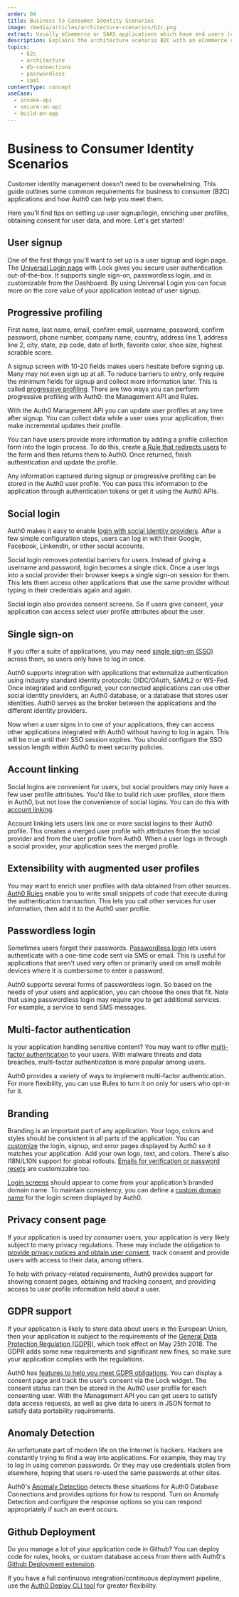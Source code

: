 ```yaml
---
order: 04
title: Business to Consumer Identity Scenarios
image: /media/articles/architecture-scenarios/b2c.png
extract: Usually eCommerce or SAAS applications which have end users (consumers) as customers and the application typically used OpenID Connect as a protocol to communicate with Auth0.
description: Explains the architecture scenario B2C with an eCommerce or SAAS application.
topics:
    - b2c
    - architecture
    - db-connections
    - passwordless
    - saml
contentType: concept
useCase:
  - invoke-api
  - secure-an-api
  - build-an-app
---
```


# Business to Consumer Identity Scenarios

Customer identity management doesn't need to be overwhelming. This guide outlines some common requirements for business to consumer (B2C) applications and how Auth0 can help you meet them.

Here you'll find tips on setting up user signup/login, enriching user profiles, obtaining consent for user data, and more. Let's get started!

## User signup

One of the first things you'll want to set up is a user signup and login page. The [Universal Login page](/hosted-pages/login) with Lock gives you secure user authentication out-of-the-box. It supports single sign-on, passwordless login, and is customizable from the Dashboard. By using Universal Login you can focus more on the core value of your application instead of user signup.

## Progressive profiling

First name, last name, email, confirm email, username, password, confirm password, phone number, company name, country, address line 1, address line 2, city, state, zip code, date of birth, favorite color, shoe size, highest scrabble score.

A signup screen with 10-20 fields makes users hesitate before signing up. Many may not even sign up at all. To reduce barriers to entry, only require the minimum fields for signup and collect more information later. This is called [progressive profiling](/user-profile/progressive-profiling). There are two ways you can perform progressive profiling with Auth0: the Management API and Rules.

With the Auth0 Management API you can update user profiles at any time after signup. You can collect data while a user uses your application, then make incremental updates their profile.

You can have users provide more information by adding a profile collection form into the login process. To do this, create [a Rule that redirects users](/rules/current/redirect) to the form and then returns them to Auth0. Once returned, finish authentication and update the profile.

Any information captured during signup or progressive profiling can be stored in the Auth0 user profile. You can pass this information to the application through authentication tokens or get it using the Auth0 APIs.

## Social login

Auth0 makes it easy to enable [login with social identity providers](/identityproviders#social). After a few simple configuration steps, users can log in with their Google, Facebook, LinkendIn, or other social accounts.

Social login removes potential barriers for users. Instead of giving a username and password, login becomes a single click. Once a user logs into a social provider their browser keeps a single sign-on session for them. This lets them access other applications that use the same provider without typing in their credentials again and again.

Social login also provides consent screens. So if users give consent, your application can access select user profile attributes about the user.

## Single sign-on

If you offer a suite of applications, you may need [single sign-on (SSO)](/sso/current) across them, so users only have to log in once.

Auth0 supports integration with applications that externalize authentication using  industry standard identity protocols: OIDC/OAuth, SAML2 or WS-Fed. Once integrated and configured, your connected applications can use other social identity providers, an Auth0 database, or a database that stores user identities. Auth0 serves as the broker between the applications and the different identity providers.

Now when a user signs in to one of your applications, they can access other applications integrated with Auth0 without having to log in again. This will be true until their SSO session expires. You should configure the SSO session length within Auth0 to meet security policies.

## Account linking

Social logins are convenient for users, but social providers may only have a few user profile attributes. You'd like to build rich user profiles, store them in Auth0, but not lose the convenience of social logins. You can do this with [account linking](/link-accounts).

Account linking lets users link one or more social logins to their Auth0 profile. This creates a merged user profile with attributes from the social provider and from the user profile from Auth0. When a user logs in through a social provider, your application sees the merged profile.

## Extensibility with augmented user profiles

You may want to enrich user profiles with data obtained from other sources. [Auth0 Rules](/rules) enable you to write small snippets of code that execute during the authentication transaction. This lets you call other services for user information, then add it to the Auth0 user profile.

## Passwordless login

Sometimes users forget their passwords. [Passwordless login](/connections/passwordless) lets users authenticate with a one-time code sent via SMS or email. This is useful for applications that aren't used very often or primarily used on small mobile devices where it is cumbersome to enter a password.

Auth0 supports several forms of passwordless login. So based on the needs of your users and application, you can choose the ones that fit. Note that using passwordless login may require you to get additional services. For example, a service to send SMS messages.

## Multi-factor authentication

Is your application handling sensitive content? You may want to offer [multi-factor authentication](/mfa) to your users. With malware threats and data breaches, multi-factor authentication is more popular among users.

Auth0 provides a variety of ways to implement multi-factor authentication. For more flexibility, you can use Rules to turn it on only for users who opt-in for it.

## Branding

Branding is an important part of any application. Your logo, colors and styles should be consistent in all parts of the application. You can [customize](/libraries/custom-signup) the login, signup, and error pages displayed by Auth0 so it matches your application. Add your own logo, text, and colors. There's also I18N/L10N support for global rollouts. [Emails for verification or password resets](/email/templates) are customizable too. 

[Login screens](/libraries/lock/v11/ui-customization) should appear to come from your application’s branded domain name. To maintain consistency, you can define a [custom domain name](/custom-domains) for the login screen displayed by Auth0.

## Privacy consent page

If your application is used by consumer users, your application is very likely subject to many privacy regulations. These may include the obligation to [provide privacy notices and obtain user consent](/compliance/gdpr/features-aiding-compliance/user-consent), track consent and provide users with access to their data, among others.

To help with privacy-related requirements, Auth0 provides support for showing consent pages, obtaining and tracking consent, and providing access to user profile information held about a user.

## GDPR support

If your application is likely to store data about users in the European Union, then your application is subject to the requirements of the [General Data Protection Regulation (GDPR)](/compliance/gdpr), which took effect on May 25th 2018. The GDPR adds some new requirements and significant new fines, so make sure your application complies with the regulations.

Auth0 has [features to help you meet GDPR obligations](/compliance/gdpr/features-aiding-compliance). You can display a consent page and track the user’s consent via the Lock widget. The consent status can then be stored in the Auth0 user profile for each consenting user. With the Management API you can get users to satisfy data access requests, as well as give data to users in JSON format to satisfy data portability requirements.

## Anomaly Detection

An unfortunate part of modern life on the internet is hackers. Hackers are constantly trying to find a way into applications. For example, they may try to log in using common passwords. Or they may use credentials stolen from elsewhere, hoping that users re-used the same passwords at other sites.

Auth0's [Anomaly Detection](/anomaly-detection) detects these situations for Auth0 Database Connections and provides options for how to respond. Turn on Anomaly Detection and configure the response options so you can respond appropriately if such an event occurs.

## Github Deployment 

Do you manage a lot of your application code in Github? You can deploy code for rules, hooks, or custom database access from there with Auth0's [Github Deployment extension](/extensions/github-deploy).

If you have a full continuous integration/continuous deployment pipeline, use the [Auth0 Deploy CLI tool](https://github.com/auth0/auth0-deploy-cli) for greater flexibility.
